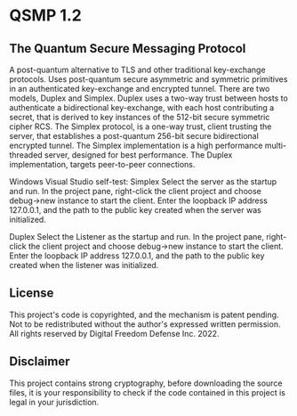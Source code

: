 # QSMP 1.2
## The Quantum Secure Messaging Protocol

A post-quantum alternative to TLS and other traditional key-exchange protocols.
Uses post-quantum secure asymmetric and symmetric primitives in an authenticated key-exchange and encrypted tunnel.
There are two models, Duplex and Simplex.
Duplex uses a two-way trust between hosts to authenticate a bidirectional key-exchange, with each host contributing a secret, that is derived to key instances of the 512-bit secure symmetric cipher RCS.
The Simplex protocol, is a one-way trust, client trusting the server, that establishes a post-quantum 256-bit secure bidirectional encrypted tunnel. The Simplex implementation is a high performance multi-threaded server, designed for best performance. The Duplex implementation, targets peer-to-peer connections.


Windows Visual Studio self-test: 
Simplex
Select the server as the startup and run. In the project pane, right-click the client project and choose debug->new instance to start the client. Enter the loopback IP address 127.0.0.1, and the path to the public key created when the server was initialized.

Duplex
Select the Listener as the startup and run. In the project pane, right-click the client project and choose debug->new instance to start the client. Enter the loopback IP address 127.0.0.1, and the path to the public key created when the listener was initialized.

## License
This project's code is copyrighted, and the mechanism is patent pending.
Not to be redistributed without the author's expressed written permission.
All rights reserved by Digital Freedom Defense Inc. 2022.

## Disclaimer
This project contains strong cryptography, before downloading the source files, 
it is your responsibility to check if the code contained in this project is legal in your jurisdiction.
